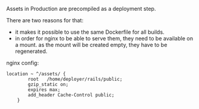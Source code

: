 Assets in Production are precompiled as a deployment step.

There are two reasons for that:

- it makes it possible to use the same Dockerfile for all builds.
- in order for nginx to be able to serve them, they need to be available on a
   mount. as the mount will be created empty, they have to be regenerated.


nginx config:

    location ~ ^/assets/ {
            root   /home/deployer/rails/public;
            gzip_static on;
            expires max;
            add_header Cache-Control public;
        }


        

